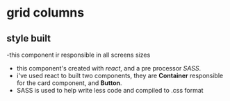 # grid columns

## style built

-this component ir responsible in all screens sizes
- this component's created with *react*, and a pre processor *SASS*.
- i've used react to built two components, they are **Container** responsible for the card component, and **Button**.
- SASS is used to help write less code and compiled to .css format